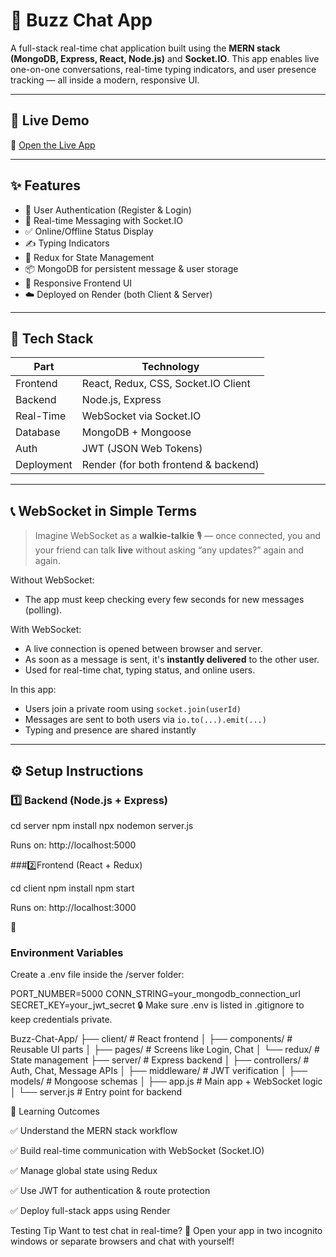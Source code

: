# 💬 Buzz Chat App

A full-stack real-time chat application built using the **MERN stack (MongoDB, Express, React, Node.js)** and **Socket.IO**. This app enables live one-on-one conversations, real-time typing indicators, and user presence tracking — all inside a modern, responsive UI.

---

## 📸 Live Demo

🚀 [Open the Live App](https://buzz-chat-app-client.onrender.com)

---

## ✨ Features

- 🔐 User Authentication (Register & Login)
- 💬 Real-time Messaging with Socket.IO
- ✅ Online/Offline Status Display
- ✍️ Typing Indicators
- 🔁 Redux for State Management
- 📦 MongoDB for persistent message & user storage
- 📱 Responsive Frontend UI
- ☁️ Deployed on Render (both Client & Server)

---

## 🧰 Tech Stack

| Part       | Technology                           |
| ---------- | ------------------------------------ |
| Frontend   | React, Redux, CSS, Socket.IO Client  |
| Backend    | Node.js, Express                     |
| Real-Time  | WebSocket via Socket.IO              |
| Database   | MongoDB + Mongoose                   |
| Auth       | JWT (JSON Web Tokens)                |
| Deployment | Render (for both frontend & backend) |

---

## 📞 WebSocket in Simple Terms

> Imagine WebSocket as a **walkie-talkie** 🎙️ — once connected, you and your friend can talk **live** without asking “any updates?” again and again.

Without WebSocket:

- The app must keep checking every few seconds for new messages (polling).

With WebSocket:

- A live connection is opened between browser and server.
- As soon as a message is sent, it's **instantly delivered** to the other user.
- Used for real-time chat, typing status, and online users.

In this app:

- Users join a private room using `socket.join(userId)`
- Messages are sent to both users via `io.to(...).emit(...)`
- Typing and presence are shared instantly

---

## ⚙️ Setup Instructions

### 1️⃣ Backend (Node.js + Express)

cd server
npm install
npx nodemon server.js

Runs on: http://localhost:5000


###2️⃣Frontend (React + Redux)

cd client
npm install
npm start

Runs on: http://localhost:3000

🔐
### Environment Variables
Create a .env file inside the /server folder:


PORT_NUMBER=5000
CONN_STRING=your_mongodb_connection_url
SECRET_KEY=your_jwt_secret
🔒
Make sure .env is listed in .gitignore to keep credentials private.


Buzz-Chat-App/
├── client/               # React frontend
│   ├── components/       # Reusable UI parts
│   ├── pages/            # Screens like Login, Chat
│   └── redux/            # State management
├── server/               # Express backend
│   ├── controllers/      # Auth, Chat, Message APIs
│   ├── middleware/       # JWT verification
│   ├── models/           # Mongoose schemas
│   ├── app.js            # Main app + WebSocket logic
│   └── server.js         # Entry point for backend



🧠 Learning Outcomes

✅ Understand the MERN stack workflow

✅ Build real-time communication with WebSocket (Socket.IO)

✅ Manage global state using Redux

✅ Use JWT for authentication & route protection

✅ Deploy full-stack apps using Render


 Testing Tip
Want to test chat in real-time?
🧪 Open your app in two incognito windows or separate browsers and chat with yourself!


```

